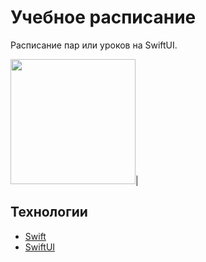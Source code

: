 # Учебное расписание
Расписание пар или уроков на SwiftUI.

<img src="img/1.png" style="width:200px;">|

## Технологии
- [Swift](https://www.apple.com/ru/swift/)
- [SwiftUI](https://developer.apple.com/xcode/swiftui/)
